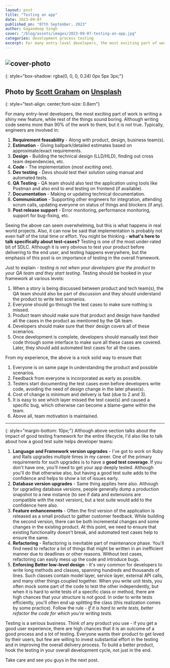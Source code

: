 ```yaml
---
layout: post
title: "Testing an app"
date: 2023-09-07
published_on: "07th September, 2023"
author: Gagandeep Singh
cover: "/blog/assets/images/2023-09-07-testing-an-app.jpg"
categories: development process testing
excerpt: For many entry-level developers, the most exciting part of work is writing a shiny new feature, while rest of the things sound boring. Although writing code seems more than 90% of the work to them, but it is not true.
---
```


![cover-photo](/blog/assets/images/2023-09-07-why-write-tests.jpg)
---
{: style="box-shadow: rgba(0, 0, 0, 0.24) 0px 5px 3px;"}

Photo by <a href="https://unsplash.com/@homajob?utm_source=unsplash&utm_medium=referral&utm_content=creditCopyText">Scott Graham</a> on <a href="https://unsplash.com/photos/5fNmWej4tAA?utm_source=unsplash&utm_medium=referral&utm_content=creditCopyText">Unsplash</a>
---
{: style="text-align: center;font-size: 0.8em"}

For many entry-level developers, the most exciting part of work is writing a shiny new feature, while rest of the things sound boring. Although writing code seems more than 90% of the work to them, but it is not true. Typically, engineers are involved in:
1. **Requirement feasability** - Along with product, design, business team(s).
2. **Estimation** - Giving ballpark/detailed estimates based on approximate/exact requirements.
3. **Design** - Building the technical design (LLD/HLD), finding out cross team dependencies, etc.
4. **Code** - The implementation (_most exciting one_).
5. **Dev testing** - Devs should test their solution using manual and automated tests.
6. **QA Testing** - QA team should also test the application using tools like Postman and also end to end testing on frontend (if available).
7. **Documentation** - Making or updating technical documentation.
7. **Communication** - Supporting other engineers for integration, attending scrum calls, updating everyone on status of things and blockers (if any).
8. **Post release support** - Error monitoring, performance monitoring, support for bug-fixing, etc.

Seeing the above can seem overwhelming, but this is what happens in real world projects. Also, it can now be said that implementation is probably not even half of the total time or effort. You might be thinking - **what's here to talk specifically about test-cases?** Testing is one of the most under-rated bit of SDLC. Although it is very obvious to test your product before delivering to the end user, and testing happens everywhere, but the emphasis of this post is on importance of testing in the overall framework.

Just to explain - *testing is not when your developers give the product to your QA team and they start testing*. Testing should be hooked in your framework at various levels:
1. When a story is being discussed between product and tech team(s), the QA team should also be part of discussion and they should understand the product to write test scenarios.
2. Everyone should go through the test cases to make sure nothing is missed.
3. Product team should make sure that product and design have handled all the cases in the product as mentioned by the QA team.
4. Developers should make sure that their design covers all of these scenarios.
5. Once development is complete, developers should manually test their code through some interface to make sure all these cases are covered. Later, they should add automated test cases for all the cases.

From my experience, the above is a rock solid way to ensure that:
1. Everyone is on same page in understanding the product and possible scenarios.
2. Feedback from everyone is incorporated as early as possible.
3. Testers start documenting the test cases even before developers write code, avoiding the need of design change in the later phase(s).
4. Cost of change is minimum and delivery is fast (due to 2 and 3).
5. It is easy to see which layer missed the test case(s) and caused a specific bug, which otherwise can become a blame-game within the team.
6. Above all, team motivation is maintained.

---
{: style="margin-bottom: 10px;"}
Although above section talks about the impact of good testing framework for the entire lifecycle, I'd also like to talk about how a good test suite helps developer teams:

1. **Language and Framework version upgrades** - I've got to work on Ruby and Rails upgrades multiple times in my career. One of the primary requirements for such upgrades is to have a **good test coverage**. If you don't have one, you'll need to get your app deeply tested. Although you'll do that otherwise also, but having a good test suite adds to the confidence and helps to show a lot of issues early.
2. **Database version upgrades** - Same thing applies here also. Although for upgrading database versions, people generally dump a production snapshot to a new instance (to see if data and extensions are compatible with the next version), but a test suite would add to the confidence here also.
3. **Feature enhancements** - Often the first version of the application is released as a small product to gather customer feedback. While building the second version, there can be both incremental changes and some changes in the existing product. At this point, we need to ensure that existing functionality doesn't break, and automated test cases help to ensure the same.
4. **Refactoring** - Refactoring is inevitable part of maintenance phase. You'll find need to refactor a lot of things that might be written in an inefficient manner due to deadlines or other reasons. Without test cases, refactoring can easily mess up the code and introduce bugs.
5. **Enforcing Better low-level design** - It's very common for developers to write long methods and classes, spanning hundreds and thousands of lines. Such classes contain model layer, service layer, external API calls, and many other things coupled together. When you write unit tests, you often mock some part of the code to test the other independently, but when it is hard to write tests of a specific class or method, there are high chances that your structure is not good. In order to write tests efficiently, you'll often end up splitting the class (this realization comes by some practice). Follow the rule - *If it is hard to write tests, better refactor the code for which you're writing tests.*

Testing is a serious business. Think of any product you use - if you get a good user experience, there are high chances that it is an outcome of a good process and a lot of testing. Everyone wants their product to get loved by their users, but few are willing to invest substantial effort in the testing and in improving the overall delivery process. To build a better product, hook the testing in your overall development cycle, not just in the end.



Take care and see you guys in the next post.


